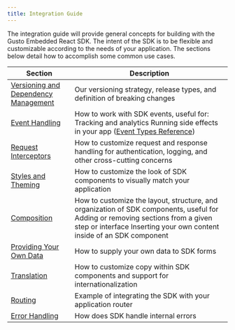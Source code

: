 ```yaml
---
title: Integration Guide
---
```


The integration guide will provide general concepts for building with the Gusto Embedded React SDK. The intent of the SDK is to be flexible and customizable according to the needs of your application. The sections below detail how to accomplish some common use cases.

| Section                                                 | Description                                                                                                                                                                                             |
| ------------------------------------------------------- | ------------------------------------------------------------------------------------------------------------------------------------------------------------------------------------------------------- |
| [Versioning and Dependency Management](./versioning.md) | Our versioning strategy, release types, and definition of breaking changes                                                                                                                              |
| [Event Handling](./event-handling.md)                   | How to work with SDK events, useful for: Tracking and analytics Running side effects in your app ([Event Types Reference](./event-types.md))                                                            |
| [Request Interceptors](./request-interceptors.md)       | How to customize request and response handling for authentication, logging, and other cross-cutting concerns                                                                                            |
| [Styles and Theming](./styles-and-theming.md)           | How to customize the look of SDK components to visually match your application                                                                                                                          |
| [Composition](./composition.md)                         | How to customize the layout, structure, and organization of SDK components, useful for Adding or removing sections from a given step or interface Inserting your own content inside of an SDK component |
| [Providing Your Own Data](./providing-your-own-data.md) | How to supply your own data to SDK forms                                                                                                                                                                |
| [Translation](./translation.md)                         | How to customize copy within SDK components and support for internationalization                                                                                                                        |
| [Routing](./routing.md)                                 | Example of integrating the SDK with your application router                                                                                                                                             |
| [Error Handling](./error-handling.md)                   | How does SDK handle internal errors                                                                                                                                                                     |
